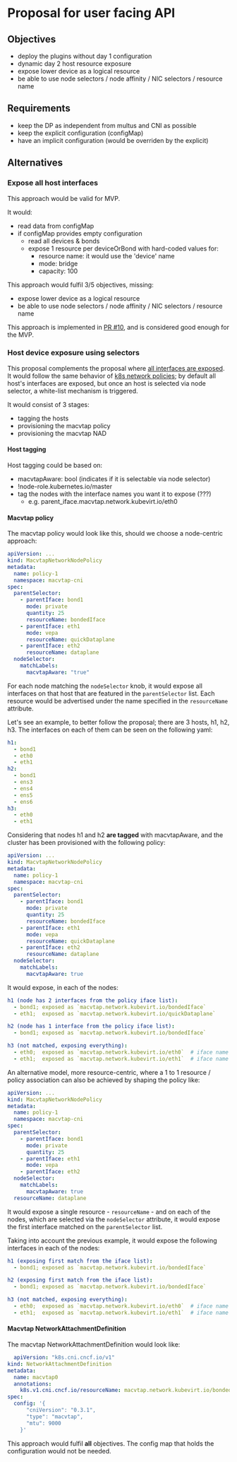 # Proposal for user facing API

## Objectives
- deploy the plugins without day 1 configuration
- dynamic day 2 host resource exposure
- expose lower device as a logical resource
- be able to use node selectors / node affinity / NIC selectors /
resource name

## Requirements
- keep the DP as independent from multus and CNI as possible
- keep the explicit configuration (configMap)
- have an implicit configuration (would be overriden by the explicit)

## Alternatives

### Expose all host interfaces
This approach would be valid for MVP.

It would:
  - read data from configMap
  - if configMap provides empty configuration
    - read all devices & bonds
    - expose 1 resource per deviceOrBond with hard-coded values for:
      - resource name: it would use the 'device' name
      - mode: bridge
      - capacity: 100

This approach would fulfil 3/5 objectives, missing:
- expose lower device as a logical resource
- be able to use node selectors / node affinity / NIC selectors /
resource name

This approach is implemented in
[PR #10](https://github.com/kubevirt/macvtap-cni/pull/10), and is considered
good enough for the MVP.

### Host device exposure using selectors
This proposal complements the proposal where
[all interfaces are exposed](#expose-all-host-interfaces). It would follow the
same behavior of
[k8s network policies](https://kubernetes.io/docs/concepts/services-networking/network-policies/#isolated-and-non-isolated-pods);
by default all host's interfaces are exposed, but once an host is selected via
node selector, a white-list mechanism is triggered.

It would consist of 3 stages:
  - tagging the hosts
  - provisioning the macvtap policy
  - provisioning the macvtap NAD

#### Host tagging
Host tagging could be based on:
  - macvtapAware: bool (indicates if it is selectable via node selector)
  - !node-role.kubernetes.io/master
  - tag the nodes with the interface names you want it to expose (???)
    - e.g. parent_iface.macvtap.network.kubevirt.io/eth0

#### Macvtap policy
The macvtap policy would look like this, should we choose a node-centric
approach:
```yaml
apiVersion: ...
kind: MacvtapNetworkNodePolicy
metadata:
  name: policy-1
  namespace: macvtap-cni
spec:
  parentSelector:
    - parentIface: bond1
      mode: private
      quantity: 25
      resourceName: bondedIface
    - parentIface: eth1
      mode: vepa
      resourceName: quickDataplane
    - parentIface: eth2
      resourceName: dataplane
  nodeSelector:
    matchLabels:
      macvtapAware: "true"
```
For each node matching the `nodeSelector` knob, it would expose all interfaces
on that host that are featured in the `parentSelector` list. Each resource would
be advertised under the name specified in the `resourceName` attribute.

Let's see an example, to better follow the proposal; there are 3 hosts,
h1, h2, h3. The interfaces on each of them can be seen on the following yaml:

```yaml
h1:
  - bond1
  - eth0
  - eth1
h2:
  - bond1
  - ens3
  - ens4
  - ens5
  - ens6
h3:
  - eth0
  - eth1
```
Considering that nodes h1 and h2 **are tagged** with macvtapAware, and the
cluster has been provisioned with the following policy:

```yaml
apiVersion: ...
kind: MacvtapNetworkNodePolicy
metadata:
  name: policy-1
  namespace: macvtap-cni
spec:
  parentSelector:
    - parentIface: bond1
      mode: private
      quantity: 25
      resourceName: bondedIface
    - parentIface: eth1
      mode: vepa
      resourceName: quickDataplane
    - parentIface: eth2
      resourceName: dataplane
  nodeSelector:
    matchLabels:
      macvtapAware: true
```

It would expose, in each of the nodes:
```yaml
h1 (node has 2 interfaces from the policy iface list):
  - bond1; exposed as `macvtap.network.kubevirt.io/bondedIface`
  - eth1;  exposed as `macvtap.network.kubevirt.io/quickDataplane`

h2 (node has 1 interface from the policy iface list):
  - bond1; exposed as `macvtap.network.kubevirt.io/bondedIface`

h3 (not matched, exposing everything):
  - eth0;  exposed as `macvtap.network.kubevirt.io/eth0`  # iface name exposed (default)
  - eth1;  exposed as `macvtap.network.kubevirt.io/eth1`  # iface name exposed (default)
```

An alternative model, more resource-centric, where a 1 to 1 resource / policy
association can also be achieved by shaping the policy like:
```yaml
apiVersion: ...
kind: MacvtapNetworkNodePolicy
metadata:
  name: policy-1
  namespace: macvtap-cni
spec:
  parentSelector:
    - parentIface: bond1
      mode: private
      quantity: 25
    - parentIface: eth1
      mode: vepa
    - parentIface: eth2
  nodeSelector:
    matchLabels:
      macvtapAware: true
  resourceName: dataplane
```

It would expose a single resource - `resourceName` - and on each of the nodes,
which are selected via the `nodeSelector` attribute, it would expose the first
interface matched on the `parentSelector` list.

Taking into account the previous example, it would expose the following
interfaces in each of the nodes:

```yaml
h1 (exposing first match from the iface list):
  - bond1; exposed as `macvtap.network.kubevirt.io/bondedIface`

h2 (exposing first match from the iface list):
  - bond1; exposed as `macvtap.network.kubevirt.io/bondedIface`

h3 (not matched, exposing everything):
  - eth0;  exposed as `macvtap.network.kubevirt.io/eth0`  # iface name exposed (default)
  - eth1;  exposed as `macvtap.network.kubevirt.io/eth1`  # iface name exposed (default)
```

#### Macvtap NetworkAttachmentDefinition
The macvtap NetworkAttachmentDefinition would look like:
```yaml
  apiVersion: "k8s.cni.cncf.io/v1"
kind: NetworkAttachmentDefinition
metadata:
  name: macvtap0
  annotations:
    k8s.v1.cni.cncf.io/resourceName: macvtap.network.kubevirt.io/bondedIface
spec:
  config: '{
      "cniVersion": "0.3.1",
      "type": "macvtap",
      "mtu": 9000
    }'
```

This approach would fulfil **all** objectives.
The config map that holds the configuration would not be needed.
